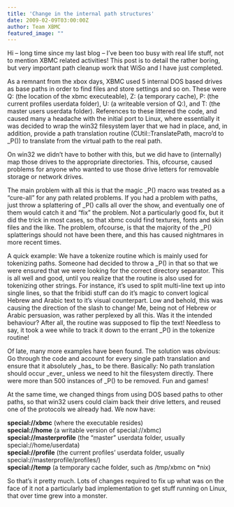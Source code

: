 ```yaml
---
title: 'Change in the internal path structures'
date: 2009-02-09T03:00:00Z
author: Team XBMC
featured_image: ""
---
```

Hi – long time since my last blog – I’ve been too busy with real life stuff, not to mention XBMC related activities! This post is to detail the rather boring, but very important path cleanup work that WiSo and I have just completed.

 As a remnant from the xbox days, XBMC used 5 internal DOS based drives as base paths in order to find files and store settings and so on. These were Q: (the location of the xbmc executeable), Z: (a temporary cache), P: (the current profiles userdata folder), U: (a writeable version of Q:), and T: (the master users userdata folder). References to these littered the code, and caused many a headache with the initial port to Linux, where essentially it was decided to wrap the win32 filesystem layer that we had in place, and, in addition, provide a path translation routine (CUtil::TranslatePath, macro’d to \_P()) to translate from the virtual path to the real path.

 On win32 we didn’t have to bother with this, but we did have to (internally) map those drives to the appropriate directories. This, ofcourse, caused problems for anyone who wanted to use those drive letters for removable storage or network drives.

 The main problem with all this is that the magic \_P() macro was treated as a “cure-all” for any path related problems. If you had a problem with paths, just throw a splattering of \_P() calls all over the show, and eventually one of them would catch it and “fix” the problem. Not a particularly good fix, but it did the trick in most cases, so that xbmc could find textures, fonts and skin files and the like. The problem, ofcourse, is that the majority of the \_P() splatterings should not have been there, and this has caused nightmares in more recent times.

 A quick example: We have a tokenize routine which is mainly used for tokenizing paths. Someone had decided to throw a \_P() in that so that we were ensured that we were looking for the correct directory separator. This is all well and good, until you realize that the routine is also used for tokenizing other strings. For instance, it’s used to split multi-line text up into single lines, so that the fribidi stuff can do it’s magic to convert logical Hebrew and Arabic text to it’s visual counterpart. Low and behold, this was causing the direction of the slash to change! Me, being not of Hebrew or Arabic persuasion, was rather perplexed by all this. Was it the intended behaviour? After all, the routine was supposed to flip the text! Needless to say, it took a wee while to track it down to the errant \_P() in the tokenize routine!

 Of late, many more examples have been found. The solution was obvious: Go through the code and account for every single path translation and ensure that it absolutely \_has\_ to be there. Basically: No path translation should occur \_ever\_ unless we need to hit the filesystem directly. There were more than 500 instances of \_P() to be removed. Fun and games!

 At the same time, we changed things from using DOS based paths to other paths, so that win32 users could claim back their drive letters, and reused one of the protocols we already had. We now have:

 **special://xbmc** (where the executable resides)  
**special://home** (a writable version of special://xbmc)  
**special://masterprofile** (the “master” userdata folder, usually special://home/userdata)  
**special://profile** (the current profiles’ userdata folder, usually special://masterprofile/profiles/\)  
**special://temp** (a temporary cache folder, such as /tmp/xbmc on *nix)

 So that’s it pretty much. Lots of changes required to fix up what was on the face of it not a particularly bad implementation to get stuff running on Linux, that over time grew into a monster.

 